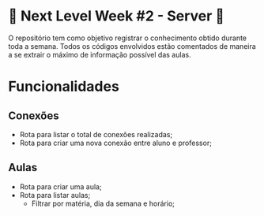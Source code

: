 # :rocket: Next Level Week #2 - Server :beginner:

O repositório tem como objetivo registrar o conhecimento obtido durante toda a semana. Todos os códigos envolvidos estão comentados de maneira a se extrair o máximo de informação possível das aulas.

# Funcionalidades

## Conexões

- Rota para listar o total de conexões realizadas;
- Rota para criar uma nova conexão entre aluno e professor;

## Aulas

- Rota para criar uma aula;
- Rota para listar aulas;
    - Filtrar por matéria, dia da semana e horário;